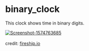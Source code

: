 # binary_clock

This clock shows time in binary digits.

<a href="https://ibb.co/T22HqJf"><img src="https://i.ibb.co/zxxSHCM/Screenshot-1574763685.png" alt="Screenshot-1574763685" border="0"></a>
<br></br>
credit: <a target='_blank' href='https://fireship.io/lessons/build-a-binary-clock-flutter/'>fireship.io</a>
